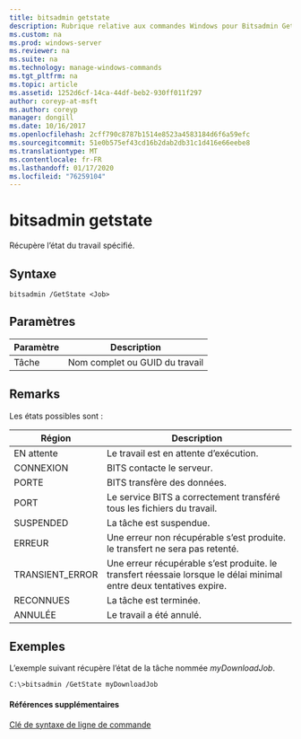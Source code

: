 ```yaml
---
title: bitsadmin getstate
description: Rubrique relative aux commandes Windows pour Bitsadmin GetState
ms.custom: na
ms.prod: windows-server
ms.reviewer: na
ms.suite: na
ms.technology: manage-windows-commands
ms.tgt_pltfrm: na
ms.topic: article
ms.assetid: 1252d6cf-14ca-44df-beb2-930ff011f297
author: coreyp-at-msft
ms.author: coreyp
manager: dongill
ms.date: 10/16/2017
ms.openlocfilehash: 2cff790c8787b1514e8523a4583184d6f6a59efc
ms.sourcegitcommit: 51e0b575ef43cd16b2dab2db31c1d416e66eebe8
ms.translationtype: MT
ms.contentlocale: fr-FR
ms.lasthandoff: 01/17/2020
ms.locfileid: "76259104"
---
```

# <a name="bitsadmin-getstate"></a>bitsadmin getstate


Récupère l’état du travail spécifié.

## <a name="syntax"></a>Syntaxe

```
bitsadmin /GetState <Job>
```

## <a name="parameters"></a>Paramètres

| Paramètre | Description |
| --------- | ----------- |
|    Tâche    | Nom complet ou GUID du travail |

## <a name="remarks"></a>Remarks

Les états possibles sont :

|      Région      | Description |
| --------------- | ----------- |
| EN attente          | Le travail est en attente d’exécution. |
| CONNEXION      | BITS contacte le serveur. |
| PORTE    | BITS transfère des données. |
| PORT     | Le service BITS a correctement transféré tous les fichiers du travail. |
| SUSPENDED       | La tâche est suspendue. |
| ERREUR           | Une erreur non récupérable s’est produite. le transfert ne sera pas retenté. |
| TRANSIENT_ERROR | Une erreur récupérable s’est produite. le transfert réessaie lorsque le délai minimal entre deux tentatives expire. |
| RECONNUES    | La tâche est terminée. |
| ANNULÉE        | Le travail a été annulé. |

## <a name="BKMK_examples"></a>Exemples

L’exemple suivant récupère l’état de la tâche nommée *myDownloadJob*.

```
C:\>bitsadmin /GetState myDownloadJob
```

#### <a name="additional-references"></a>Références supplémentaires

[Clé de syntaxe de ligne de commande](command-line-syntax-key.md)
